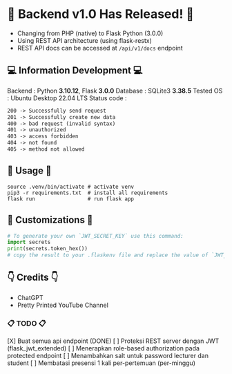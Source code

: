 # 🚀 Backend v1.0 Has Released! 🚀
- Changing from PHP (native) to Flask Python (3.0.0)
- Using REST API architecture (using flask-restx)
- REST API docs can be accessed at `/api/v1/docs` endpoint 

## 💻 Information Development 💻
Backend     : Python **3.10.12**, Flask **3.0.0**
Database    : SQLite3 **3.38.5**
Tested OS   : Ubuntu Desktop 22.04 LTS 
Status code :

```txt
200 -> Successfully send request
201 -> Successfully create new data
400 -> bad request (invalid syntax)
401 -> unauthorized
403 -> access forbidden
404 -> not found
405 -> method not allowed
```

## 🚧 Usage 🚧
```shell
source .venv/bin/activate # activate venv
pip3 -r requirements.txt  # install all requirements
flask run                 # run flask app
```

## 🐍 Customizations 🐍
```python
# To generate your own `JWT_SECRET_KEY` use this command:
import secrets
print(secrets.token_hex())
# copy the result to your .flaskenv file and replace the value of `JWT_SECRET_KEY` variable.
```

## 👇 Credits 👇
- ChatGPT
- Pretty Printed YouTube Channel

### 📋 TODO 📋
[X] Buat semua api endpoint (DONE)
[ ] Proteksi REST server dengan JWT (flask_jwt_extended)
[ ] Menerapkan role-based authorization pada protected endpoint
[ ] Menambahkan salt untuk password lecturer dan student
[ ] Membatasi presensi 1 kali per-pertemuan (per-minggu)